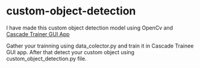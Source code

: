 # custom-object-detection

I have made this custom object detection model using OpenCv and [Cascade Trainer GUI App]

Gather your trainning using data_colector.py and train it in Cascade Trainee GUI app. After that detect your custom object using custom_object_detection.py file.



[Cascade Trainer GUI App]:https://amin-ahmadi.com/cascade-trainer-gui/
